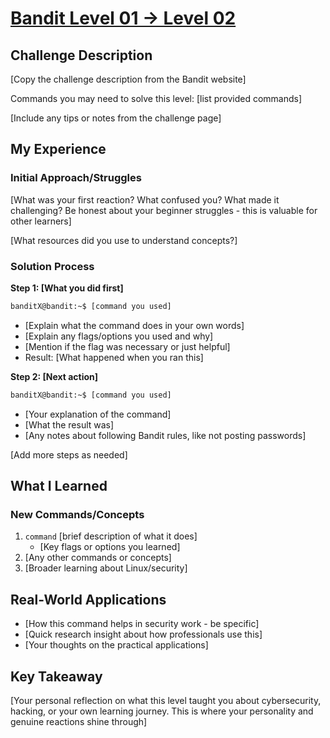 # [Bandit Level 01 → Level 02](https://overthewire.org/wargames/bandit/bandit2.html)

## Challenge Description
[Copy the challenge description from the Bandit website]

Commands you may need to solve this level: [list provided commands]

[Include any tips or notes from the challenge page]

## My Experience

### Initial Approach/Struggles
[What was your first reaction? What confused you? What made it challenging? Be honest about your beginner struggles - this is valuable for other learners]

[What resources did you use to understand concepts?]

### Solution Process

**Step 1: [What you did first]**
```bash
banditX@bandit:~$ [command you used]
```
- [Explain what the command does in your own words]
- [Explain any flags/options you used and why]
- [Mention if the flag was necessary or just helpful]
- Result: [What happened when you ran this]

**Step 2: [Next action]**
```bash
banditX@bandit:~$ [command you used]
```
- [Your explanation of the command]
- [What the result was]
- [Any notes about following Bandit rules, like not posting passwords]

[Add more steps as needed]

## What I Learned

### New Commands/Concepts
1. `command` [brief description of what it does]
   - [Key flags or options you learned]
2. [Any other commands or concepts]
3. [Broader learning about Linux/security]

## Real-World Applications
- [How this command helps in security work - be specific]
- [Quick research insight about how professionals use this]
- [Your thoughts on the practical applications]

## Key Takeaway
[Your personal reflection on what this level taught you about cybersecurity, hacking, or your own learning journey. This is where your personality and genuine reactions shine through]
